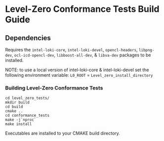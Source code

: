 # Level-Zero Conformance Tests Build Guide

## Dependencies

Requires the `intel-loki-core`, `intel-loki-devel`, `opencl-headers`, 
`libpng-dev`, `ocl-icd-opencl-dev`, `libboost-all-dev`, & `libva-dev` packages
to be installed.

NOTE: to use a local version of intel-loki-core & intel-loki-devel set the
following environment variable:
`L0_ROOT` = `Level_zero_install_directory`

### Building Level-Zero Conformance Tests

```
cd level_zero_tests/
mkdir build
cd build
cmake ..
cd conformance_tests
make -j`nproc`
make install
```

Executables are installed to your CMAKE build directory.
